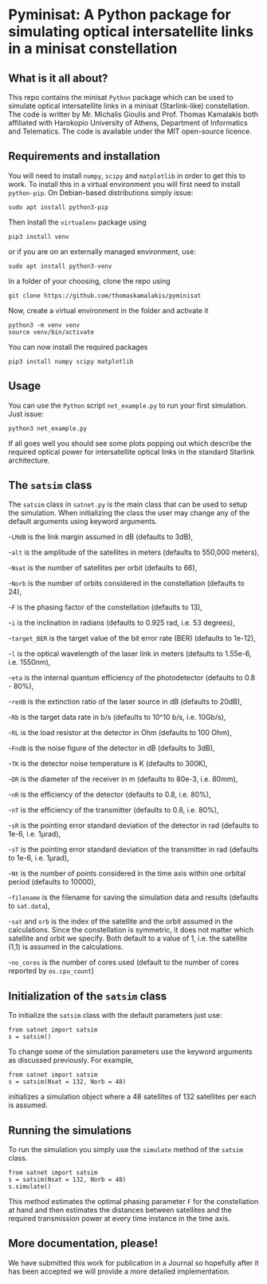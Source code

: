 # Pyminisat: A Python package for simulating optical intersatellite links in a minisat constellation

## What is it all about?
This repo contains the minisat `Python` package which can be used to simulate optical intersatellite links in a minisat (Starlink-like) constellation. The code is writter by Mr. Michalis Gioulis and Prof. Thomas Kamalakis both affiliated with Harokopio University of Athens, Department of Informatics and Telematics. The code is available under the MIT open-source licence.

## Requirements and installation
You will need to install `numpy`, `scipy` and `matplotlib` in order to get this to work. To install this in a virtual environment you will first need to install `python-pip`. On Debian-based distributions simply issue:
```
sudo apt install python3-pip
```
Then install the `virtualenv` package using
```
pip3 install venv
```
or if you are on an externally managed environment, use:
```
sudo apt install python3-venv
```
In a folder of your choosing, clone the repo using
```
git clone https://github.com/thomaskamalakis/pyminisat
```
Now, create a virtual environment in the folder and activate it
```
python3 -m venv venv
source venv/bin/activate
```
You can now install the required packages
```
pip3 install numpy scipy matplotlib
```

## Usage
You can use the `Python` script `net_example.py` to run your first simulation. Just issue:
```
python3 net_example.py
```
If all goes well you should see some plots popping out which describe the required optical power for intersatellite optical links in the standard Starlink architecture.

## The `satsim` class

The `satsim` class in `satnet.py` is the main class that can be used to setup the simulation. When initializing the class the user may change any of the default arguments using keyword arguments.

-`LMdB` is the link margin assumed in dB (defaults to 3dB),

-`alt` is the amplitude of the satellites in meters (defaults to 550,000 meters),

-`Nsat` is the number of satellites per orbit (defaults to 66),

-`Norb` is the number of orbits considered in the constellation (defaults to 24),

-`F` is the phasing factor of the constellation (defaults to 13),

-`i` is the inclination in radians (defaults to 0.925 rad, i.e. 53 degrees),

-`target_BER` is the target value of the bit error rate (BER) (defaults to 1e-12),

-`l` is the optical wavelength of the laser link in meters (defaults to 1.55e-6, i.e. 1550nm),

-`eta` is the internal quantum efficiency of the photodetector (defaults to 0.8 - 80%),

-`redB` is the extinction ratio of the laser source in dB (defaults to 20dB),

-`Rb` is the target data rate in b/s (defaults to 10^10 b/s, i.e. 10Gb/s),

-`RL` is the load resistor at the detector in Ohm (defaults to 100 Ohm),

-`FndB` is the noise figure of the detector in dB (defaults to 3dB),

-`TK` is the detector noise temperature is K (defaults to 300K),

-`DR` is the diameter of the receiver in m (defaults to 80e-3, i.e. 80mm),

-`nR` is the efficiency of the detector (defaults to 0.8, i.e. 80%),

-`nT` is the efficiency of the transmitter (defaults to 0.8, i.e. 80%),

-`sR` is the pointing error standard deviation of the detector in rad (defaults to 1e-6, i.e. 1μrad),

-`sT` is the pointing error standard deviation of the transmitter in rad (defaults to 1e-6, i.e. 1μrad),

-`Nt` is the number of points considered in the time axis within one orbital period (defaults to 10000),

-`filename` is the filename for saving the simulation data and results (defaults to `sat.data`),

-`sat` and `orb` is the index of the satellite and the orbit assumed in the calculations. Since the constellation is symmetric, it does not matter which satellite and orbit we specify. Both default to a value of 1, i.e. the satellite (1,1) is assumed in the calculations.

-`no_cores` is the number of cores used (default to the number of cores reported by `os.cpu_count`)

## Initialization of the `satsim` class

To initialize the `satsim` class with the default parameters just use:

```
from satnet import satsim
s = satsim()
```

To change some of the simulation parameters use the keyword arguments as discussed previously. For example,

```
from satnet import satsim
s = satsim(Nsat = 132, Norb = 48)
```

initializes a simulation object where a 48 satellites of 132 satellites per each is assumed.

## Running the simulations

To run the simulation you simply use the `simulate` method of the `satsim` class. 
```
from satnet import satsim
s = satsim(Nsat = 132, Norb = 48)
s.simulate()
```
This method estimates the optimal phasing parameter `F` for the constellation at hand and then estimates the distances between satellites and the required transmission power at every time instance in the time axis. 






## More documentation, please!

We have submitted this work for publication in a Journal so hopefully after it has been accepted we will provide a more detailed implementation.


